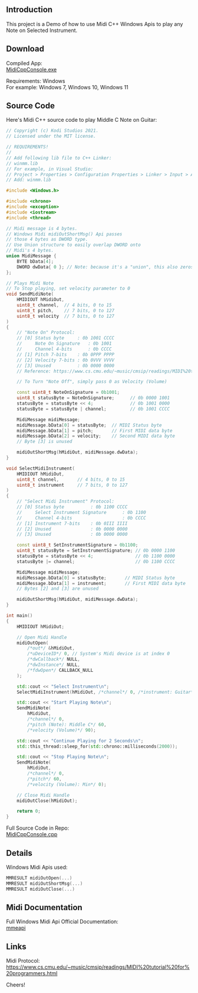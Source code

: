 ## Introduction

This project is a Demo of how to use Midi C++ Windows Apis to play any Note on Selected Instrument.

## Download 

Compiled App:  
[MidiCppConsole.exe](https://github.com/KodiStudios/midi-cpp-console/releases/latest)

Requirements: Windows  
For example: Windows 7, Windows 10, Windows 11

## Source Code 

Here's Midi C++ source code to play Middle C Note on Guitar:

```C++
// Copyright (c) Kodi Studios 2021.
// Licensed under the MIT license.

// REQUIREMENTS!
// 
// Add following lib file to C++ Linker:
// winmm.lib
// For example, in Visual Studio:
// Project > Properties > Configuration Properties > Linker > Input > Additional Dependencies
// Add: winmm.lib

#include <Windows.h>

#include <chrono>
#include <exception>
#include <iostream>
#include <thread>

// Midi message is 4 bytes.
// Windows Midi midiOutShortMsg() Api passes
// those 4 bytes as DWORD type.
// Use Union structure to easily overlap DWORD onto 
// Midi's 4 bytes.
union MidiMessage {
	BYTE bData[4];
	DWORD dwData{ 0 }; // Note: because it's a "union", this also zeros out all 4 bytes in bData array
};

// Plays Midi Note
// To Stop playing, set velocity parameter to 0
void SendMidiNote(
	HMIDIOUT hMidiOut,
	uint8_t channel,  // 4 bits, 0 to 15
	uint8_t pitch,    // 7 bits, 0 to 127
	uint8_t velocity  // 7 bits, 0 to 127
)
{
	// "Note On" Protocol:
	// [0] Status byte     : 0b 1001 CCCC
	//     Note On Signature   : 0b 1001
	//     Channel 4-bits      : 0b CCCC
	// [1] Pitch 7-bits    : 0b 0PPP PPPP
	// [2] Velocity 7-bits : 0b 0VVV VVVV
	// [3] Unused          : 0b 0000 0000
	// Reference: https://www.cs.cmu.edu/~music/cmsip/readings/MIDI%20tutorial%20for%20programmers.html

	// To Turn "Note Off", simply pass 0 as Velocity (Volume)

	const uint8_t NoteOnSignature = 0b1001;
	uint8_t statusByte = NoteOnSignature;      // 0b 0000 1001
	statusByte = statusByte << 4;              // 0b 1001 0000
	statusByte = statusByte | channel;         // 0b 1001 CCCC

	MidiMessage midiMessage;
	midiMessage.bData[0] = statusByte;  // MIDI Status byte
	midiMessage.bData[1] = pitch;       // First MIDI data byte
	midiMessage.bData[2] = velocity;    // Second MIDI data byte
	// Byte [3] is unused

	midiOutShortMsg(hMidiOut, midiMessage.dwData);
}

void SelectMidiInstrument(
	HMIDIOUT hMidiOut,
	uint8_t channel,       // 4 bits, 0 to 15
	uint8_t instrument     // 7 bits, 0 to 127
)
{
	// "Select Midi Instrument" Protocol:
	// [0] Status byte          : 0b 1100 CCCC
	//     Select Instrument Signature      : 0b 1100
	//     Channel 4-bits                   : 0b CCCC
	// [1] Instrument 7-bits    : 0b 0III IIII
	// [2] Unused               : 0b 0000 0000
	// [3] Unused               : 0b 0000 0000

	const uint8_t SetInstrumentSignature = 0b1100;
	uint8_t statusByte = SetInstrumentSignature; // 0b 0000 1100
	statusByte = statusByte << 4;                // 0b 1100 0000
	statusByte |= channel;                       // 0b 1100 CCCC

	MidiMessage midiMessage;
	midiMessage.bData[0] = statusByte;       // MIDI Status byte
	midiMessage.bData[1] = instrument;       // First MIDI data byte
	// Bytes [2] and [3] are unused

	midiOutShortMsg(hMidiOut, midiMessage.dwData);
}

int main()
{
	HMIDIOUT hMidiOut;

	// Open Midi Handle
	midiOutOpen(
		/*out*/ &hMidiOut,
		/*uDeviceID*/ 0, // System's Midi device is at index 0
		/*dwCallback*/ NULL,
		/*dwInstance*/ NULL,
		/*fdwOpen*/ CALLBACK_NULL
	);

	std::cout << "Select Instrument\n";
	SelectMidiInstrument(hMidiOut, /*channel*/ 0, /*instrument: Guitar*/ 24);

	std::cout << "Start Playing Note\n";
	SendMidiNote(
		hMidiOut,
		/*channel*/ 0,
		/*pitch (Note): Middle C*/ 60,
		/*velocity (Volume)*/ 90);

	std::cout << "Continue Playing for 2 Seconds\n";
	std::this_thread::sleep_for(std::chrono::milliseconds(2000)); 

	std::cout << "Stop Playing Note\n";
	SendMidiNote(
		hMidiOut,
		/*channel*/ 0,
		/*pitch*/ 60,
		/*velocity (Volume): Min*/ 0); 

	// Close Midi Handle
	midiOutClose(hMidiOut);

	return 0;
}
```

Full Source Code in Repo:  
[MidiCppConsole.cpp](https://github.com/KodiStudios/midi-cpp-console/blob/main/MidiCppConsole/MidiCppConsole.cpp)

## Details

Windows Midi Apis used:  
```C++
MMRESULT midiOutOpen(...)
MMRESULT midiOutShortMsg(...)
MMRESULT midiOutClose(...)
```

## Midi Documentation

Full Windows Midi Api Official Documentation:  
[mmeapi](https://docs.microsoft.com/en-us/windows/win32/api/mmeapi/)

## Links

Midi Protocol:  
<https://www.cs.cmu.edu/~music/cmsip/readings/MIDI%20tutorial%20for%20programmers.html>

Cheers!
